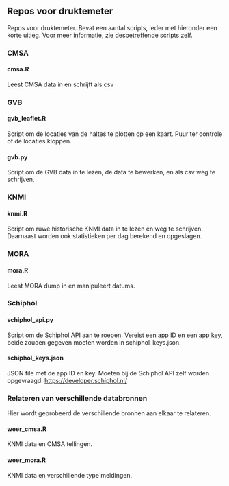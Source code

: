 ## Repos voor druktemeter
Repos voor druktemeter. Bevat een aantal scripts, ieder met hieronder een korte uitleg. Voor meer informatie, zie desbetreffende scripts zelf.


### CMSA
#### cmsa.R
Leest CMSA data in en schrijft als csv


### GVB
#### gvb_leaflet.R
Script om de locaties van de haltes te plotten op een kaart. Puur ter controle of de locaties kloppen.
#### gvb.py
Script om de GVB data in te lezen, de data te bewerken, en als csv weg te schrijven.


### KNMI
#### knmi.R
Script om ruwe historische KNMI data in te lezen en weg te schrijven. Daarnaast worden ook statistieken per dag berekend en opgeslagen. 


### MORA
#### mora.R
Leest MORA dump in en manipuleert datums.


### Schiphol
#### schiphol_api.py
Script om de Schiphol API aan te roepen. Vereist een app ID en een app key, beide zouden gegeven moeten worden in schiphol_keys.json.
#### schiphol_keys.json
JSON file met de app ID en key. Moeten bij de Schiphol API zelf worden opgevraagd: https://developer.schiphol.nl/


### Relateren van verschillende databronnen
Hier wordt geprobeerd de verschillende bronnen aan elkaar te relateren.
#### weer_cmsa.R
KNMI data en CMSA tellingen.
#### weer_mora.R
KNMI data en verschillende type meldingen.